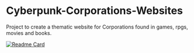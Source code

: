 # Cyberpunk-Corporations-Websites
Project to create a thematic website for Corporations found in games, rpgs, movies and books.

[![Readme Card](https://github-readme-stats.vercel.app/api/pin/?username=the4rcanist&repo=Cyberpunk-Corporations-Websites&theme=cobalt2)](https://github.com/anuraghazra/github-readme-stats)
